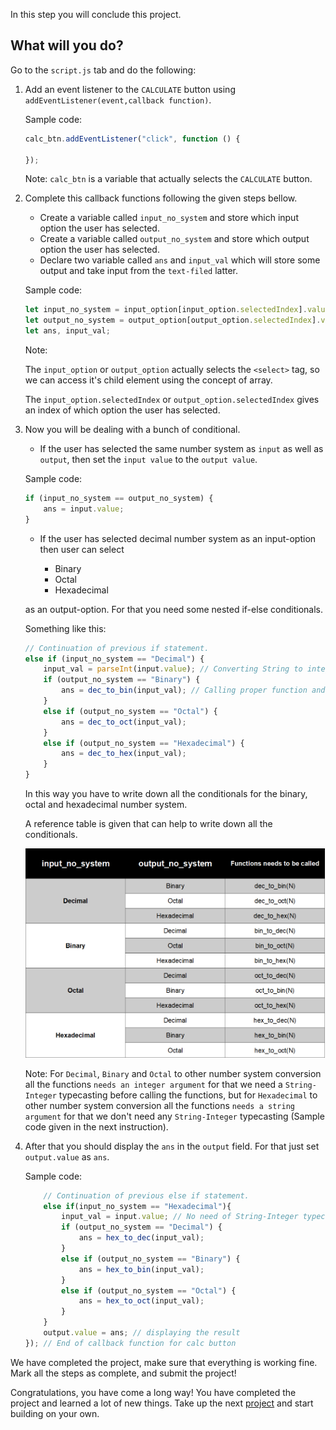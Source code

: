 In this step you will conclude this project.

## What will you do?
Go to the `script.js` tab and do the following:

1. Add an event listener to the `CALCULATE` button using `addEventListener(event,callback function)`.

    Sample code:
    ```js
    calc_btn.addEventListener("click", function () {

    });
    ```
    Note: `calc_btn` is a variable that actually selects the `CALCULATE` button.

2. Complete this callback functions following the given steps bellow.

    - Create a variable called `input_no_system` and store which input option the user has selected.
    - Create a variable called `output_no_system` and store which output option the user has selected.
    - Declare two variable called `ans` and `input_val` which will store some output and take input from the `text-filed` latter.

    Sample code:
    ```js
    let input_no_system = input_option[input_option.selectedIndex].value;
    let output_no_system = output_option[output_option.selectedIndex].value;
    let ans, input_val;
    ```
    Note:

    The `input_option` or `output_option` actually selects the `<select>` tag, so we can access it's child element using the concept of array.

    The `input_option.selectedIndex` or `output_option.selectedIndex` gives an index of which option the user has selected.

3. Now you will be dealing with a bunch of conditional.

    - If the user has selected the same number system as `input` as well as `output`, then set the `input value` to the `output value`.

    Sample code:
    ```js
    if (input_no_system == output_no_system) {
        ans = input.value;
    }
    ```
    - If the user has selected decimal number system as an input-option then user can select

        - Binary
        - Octal
        - Hexadecimal

    as an output-option. For that you need some nested if-else conditionals.

    Something like this:

    ```js
    // Continuation of previous if statement.
    else if (input_no_system == "Decimal") {
        input_val = parseInt(input.value); // Converting String to integer because our expects an integer
        if (output_no_system == "Binary") {
            ans = dec_to_bin(input_val); // Calling proper function and storing correct output in ans variable.
        }
        else if (output_no_system == "Octal") {
            ans = dec_to_oct(input_val);
        }
        else if (output_no_system == "Hexadecimal") {
            ans = dec_to_hex(input_val);
        }
    }
    ```
    In this way you have to write down all the conditionals for the binary, octal and hexadecimal number system.

    A reference table is given that can help to write down all the conditionals.

    ![Table Image](https://raw.githubusercontent.com/ritwickrajmakhal/ScreenShots-for-number-system-using-js/master/sc6.png)

    Note: For `Decimal`, `Binary` and `Octal` to other number system conversion all the functions `needs an integer argument` for that we need a `String-Integer` typecasting before calling the functions, but for `Hexadecimal` to other number system conversion all the functions `needs a string argument` for that we don't need any `String-Integer` typecasting (Sample code given in the next instruction).
4. After that you should display the `ans` in the `output` field. For that just set `output.value` as `ans`.

    Sample code:
    ```js
        // Continuation of previous else if statement.
        else if(input_no_system == "Hexadecimal"){
            input_val = input.value; // No need of String-Integer typecasting
            if (output_no_system == "Decimal") {
                ans = hex_to_dec(input_val);
            }
            else if (output_no_system == "Binary") {
                ans = hex_to_bin(input_val);
            }
            else if (output_no_system == "Octal") {
                ans = hex_to_oct(input_val);
            }
        }
        output.value = ans; // displaying the result
    }); // End of callback function for calc button
    ```
We have completed the project, make sure that everything is working fine. Mark all the steps as complete, and submit the project!

Congratulations, you have come a long way! You have completed the project and learned a lot of new things. Take up the next <a href="https://codedamn.com/projects">project</a> and start building on your own.
